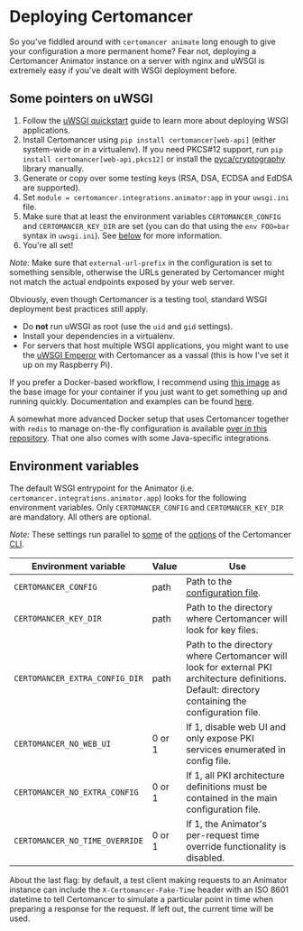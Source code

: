 # Deploying Certomancer

So you've fiddled around with `certomancer animate` long enough to give your configuration a more
permanent home? Fear not, deploying a Certomancer Animator instance on a server with nginx and
uWSGI is extremely easy if you've dealt with WSGI deployment before.


## Some pointers on uWSGI

1. Follow the [uWSGI quickstart](https://uwsgi-docs.readthedocs.io/en/latest/WSGIquickstart.html)
   guide to learn more about deploying WSGI applications.
2. Install Certomancer using `pip install certomancer[web-api]` (either system-wide or in a
   virtualenv). If you need PKCS#12 support, run `pip install certomancer[web-api,pkcs12]` or
   install the [pyca/cryptography](https://github.com/pyca/cryptography) library manually.
3. Generate or copy over some testing keys (RSA, DSA, ECDSA and EdDSA are supported).   
4. Set `module = certomancer.integrations.animator:app` in your `uwsgi.ini` file.
5. Make sure that at least the environment variables `CERTOMANCER_CONFIG` and `CERTOMANCER_KEY_DIR`
   are set (you can do that using the `env FOO=bar` syntax in `uwsgi.ini`).
   See [below](#environment-variables) for more information.
6. You're all set!

*Note:* Make sure that `external-url-prefix` in the configuration is set to something sensible,
otherwise the URLs generated by Certomancer might not match the actual endpoints exposed by your
web server.

Obviously, even though Certomancer is a testing tool, standard WSGI deployment best practices
still apply.

 - Do **not** run uWSGI as root (use the `uid` and `gid` settings).
 - Install your dependencies in a virtualenv.
 - For servers that host multiple WSGI applications, you might want to use the
   [uWSGI Emperor](https://uwsgi-docs.readthedocs.io/en/latest/Emperor.html) with Certomancer
   as a vassal (this is how I've set it up on my Raspberry Pi).
   
If you prefer a Docker-based workflow, I recommend using
[this image](https://hub.docker.com/r/tiangolo/uwsgi-nginx/) as the base image for your container
if you just want to get something up and running quickly.
Documentation and examples can be found [here](https://github.com/tiangolo/uwsgi-nginx-docker).

A somewhat more advanced Docker setup that uses Certomancer together with `redis`
to manage on-the-fly configuration is available
[over in this repository](https://github.com/itext/certomancer-as-a-service).
That one also comes with some Java-specific integrations.


## Environment variables

The default WSGI entrypoint for the Animator (i.e. `certomancer.integrations.animator.app`) looks
for the following environment variables. Only `CERTOMANCER_CONFIG` and `CERTOMANCER_KEY_DIR`
are mandatory. All others are optional.

*Note:* These settings run parallel to [some](cli.md#core-config-flags) of the
[options](cli.md#running-the-animator-locally) of the Certomancer [CLI](cli.md).


| Environment variable | Value | Use |
| --- | --- | --- |
| `CERTOMANCER_CONFIG` | path | Path to the [configuration file](config.md). |
| `CERTOMANCER_KEY_DIR` | path | Path to the directory where Certomancer will look for key files. |
| `CERTOMANCER_EXTRA_CONFIG_DIR` | path | Path to the directory where Certomancer will look for external PKI architecture definitions.<br>Default: directory containing the configuration file. |
| `CERTOMANCER_NO_WEB_UI` | 0 or 1 | If 1, disable web UI and only expose PKI services enumerated in config file. |
| `CERTOMANCER_NO_EXTRA_CONFIG` | 0 or 1 | If 1, all PKI architecture definitions must be contained in the main configuration file. |
| `CERTOMANCER_NO_TIME_OVERRIDE` | 0 or 1 | If 1, the Animator's per-request time override functionality is disabled. |


About the last flag: by default, a test client making requests to an Animator instance can include
the `X-Certomancer-Fake-Time` header with an ISO 8601 datetime to tell Certomancer to simulate
a particular point in time when preparing a response for the request. If left out, the current time
will be used.

